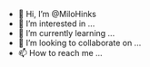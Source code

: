 - 👋 Hi, I’m @MiloHinks
- 👀 I’m interested in ...
- 🌱 I’m currently learning ...
- 💞️ I’m looking to collaborate on ...
- 📫 How to reach me ...

<!---
MiloHinks/MiloHinks is a ✨ special ✨ repository because its `README.md` (this file) appears on your GitHub profile.
You can click the Preview link to take a look at your changes.
--->
